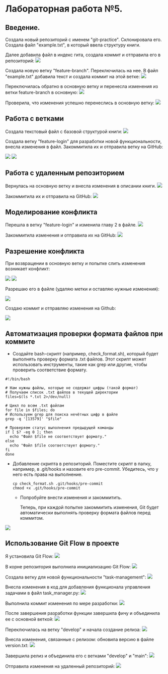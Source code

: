 # Лабораторная работа №5.

## Введение.
Cоздала новый репозиторий с именем "git-practice". Склонировала его. Создала файл  "example.txt", в который ввела структуру книги.

Далее добавила файл в индекс гита, создала коммит и отправила его в репозиторий:
![](images/1.png)

Создала новую ветку "feature-branch". Переключилась на нее. В файл "example.txt" добавила текст и создала коммит на этой ветке:
![](images/2.png)

Переключилась обратно в основную ветку и перенесла изменения из ветки feature-branch в основную:
![](images/3.png)

Проверила, что изменения успешно перенеслись в основную ветку:
![](images/4.png)

## Работа с ветками


Создала текстовый файл с базовой структурой книги:
![](images/111.png)

Создала ветку "feature-login" для разработки новой функциональности, внесла изменения в файл. Закоммитила их и отправила ветку на GitHub:

![](images/555.png)
![](images/5555.png)

## Работа с удаленным репозиторием

Вернулась на основную ветку и внесла изменения в описании книги.
![](images/777.png)

Закоммитила их и отправила на GitHub:
![](images/7777.png)

## Моделирование конфликта

 Перешла в ветку "feature-login" и изменила главу 2 в файле.
 ![](images/88.png)

 Закоммитила изменения и отправила их на GitHub:
![](images/8888.png)

## Разрешение конфликта

При возвращении в основную ветку и попытке слить изменения возникает конфликт:

![](images/9.png)
![](images/10.png)

Разрешаю его в файле (удаляю метки и оставляю нужные изменения):

![](images/11.png)

Создаю коммит и отправляю изменения на Github:

![](images/12.png)

## Автоматизация проверки формата файлов при коммите


  * Создайте bash-скрипт (например, check_format.sh), который будет выполнять проверку формата .txt файлов. Этот скрипт может использовать инструменты, такие как grep или другие, чтобы проверить соответствие формату.

  ```
  #!/bin/bash

# Нам нужны файлы, которые не содержат цифры (такой формат)
# Получаем список .txt файлов в текущей директории
files=$(ls *.txt 2>/dev/null)

# Цикл по всем .txt файлам
for file in $files; do
  # Используем grep для поиска нечётных цифр в файле
  grep -q '[13579]' "$file"

  # Проверяем статус выполнения предыдущей команды
  if [ $? -eq 0 ]; then
    echo "Файл $file не соответствует формату."
  else
    echo "Файл $file соответствует формату."
  fi
done
  ```
  
* Добавление скрипта в репозиторий.
    Поместите скрипт в папку, например, в .git/hooks и назовите его pre-commit. Убедитесь, что у него есть права на выполнение.

    ```
    cp check_format.sh .git/hooks/pre-commit
    chmod +x .git/hooks/pre-commit

    ```

  * Попробуйте внести изменения и закоммитить.

    Теперь, при каждой попытке закоммитить изменения, Git будет автоматически выполнять проверку формата файлов перед коммитом. 

![](./img/15.png)

## Использование Git Flow в проекте

Я установила Git Flow:
![](./img/16.png)

В корне репозитория выполнила инициализацию Git Flow:
![](./img/123.png)

Создала ветку для новой функциональности "task-management":
![](./img/124.png)

Внесла изменения в код для добавления функционала управления задачами в файл task_manager.py:
![](./img/19.png)

Выполнила коммит изменения по мере разработки:
![](./img/20.png)

После завершения разработки функции завершила фичу и объединила ее с основной веткой:
![](./img/211.png)

Переключилась на ветку "develop" и начала создание релиза:
![](./img/222.png)

Внесла изменения, связанные с релизом: обновила версию в файле version.txt:
![](./img/223.png)

Завершила релиз и объединила его с ветками "develop" и "main":
![](./img/24.png)

Отправила изменения на удаленный репозиторий:
![](./img/2555.png)